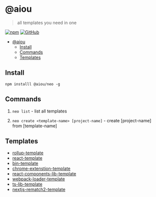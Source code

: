 # @aiou
> all templates you need in one

[![npm](https://img.shields.io/npm/v/@aiou/neo?style=for-the-badge)](https://github.com/JiangWeixian/templates/tree/master/packages/core) [![GitHub](https://img.shields.io/github/license/jiangweixian/templates?style=for-the-badge)](https://github.com/JiangWeixian/templates/tree/master/packages/rollup-template)

- [@aiou](#aiou)
  - [Install](#install)
  - [Commands](#commands)
  - [Templates](#templates)

## Install

`npm installl @aiou/neo -g`

## Commands

1. `neo list` - list all templates

2. `neo create <template-name> [project-name]` - create [project-name] from [template-name]

## Templates

- [rollup-template](/packages/rollup-template)
- [react-template](/packages/react-template)
- [bin-template](/packages/bin-template)
- [chrome-extenstion-template](/packages/chrome-extenstion-template)
- [react-components-lib-template](/react-components-lib-template)
- [webpack-loader-template](/webpack-loader-template)
- [ts-lib-template](/packages/ts-lib-template)
- [nextjs-rematch2-template](/packages/nextjs-rematch2-template)
